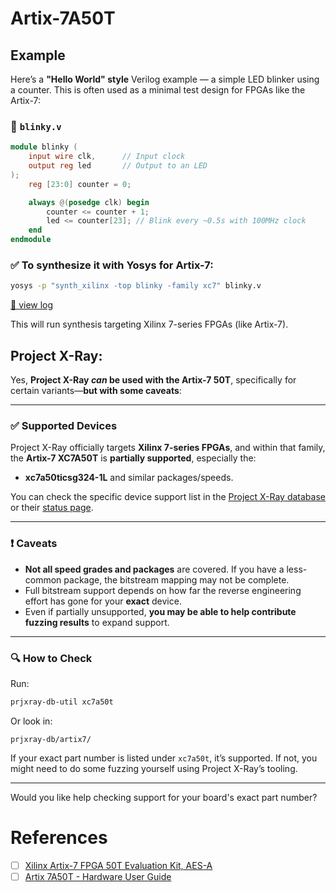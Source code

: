 # Artix-7A50T


## Example

Here’s a **"Hello World" style** Verilog example — a simple LED blinker using a counter. This is often used as a minimal test design for FPGAs like the Artix-7:

### 📄 `blinky.v`

```verilog
module blinky (
    input wire clk,      // Input clock
    output reg led       // Output to an LED
);
    reg [23:0] counter = 0;

    always @(posedge clk) begin
        counter <= counter + 1;
        led <= counter[23]; // Blink every ~0.5s with 100MHz clock
    end
endmodule
```

### ✅ To synthesize it with Yosys for Artix-7:

```bash
yosys -p "synth_xilinx -top blinky -family xc7" blinky.v
```
>
[🧻 view log](logs/blinky.v.md)

This will run synthesis targeting Xilinx 7-series FPGAs (like Artix-7).


## **Project X-Ray**:

Yes, **Project X-Ray *can* be used with the Artix-7 50T**, specifically for certain variants—**but with some caveats**:

---

### ✅ Supported Devices

Project X-Ray officially targets **Xilinx 7-series FPGAs**, and within that family, the **Artix-7 XC7A50T** is **partially supported**, especially the:

* **xc7a50ticsg324-1L** and similar packages/speeds.

You can check the specific device support list in the [Project X-Ray database](https://github.com/SymbiFlow/prjxray-db) or their [status page](https://github.com/SymbiFlow/prjxray#supported-devices).

---

### ❗ Caveats

* **Not all speed grades and packages** are covered. If you have a less-common package, the bitstream mapping may not be complete.
* Full bitstream support depends on how far the reverse engineering effort has gone for your **exact** device.
* Even if partially unsupported, **you may be able to help contribute fuzzing results** to expand support.

---

### 🔍 How to Check

Run:

```bash
prjxray-db-util xc7a50t
```

Or look in:

```
prjxray-db/artix7/
```

If your exact part number is listed under `xc7a50t`, it’s supported. If not, you might need to do some fuzzing yourself using Project X-Ray’s tooling.

---

Would you like help checking support for your board's exact part number?



# References

- [ ] [Xilinx Artix-7 FPGA 50T Evaluation Kit, AES-A](https://www.avnet.com/apac/products/product-highlights/xilinx-artix7)
- [ ] [Artix 7A50T - Hardware User Guide ](https://www.avnet.com/opasdata/d120001/medias/docus/4/$v2/7A50T_User_Guide.pdf)
